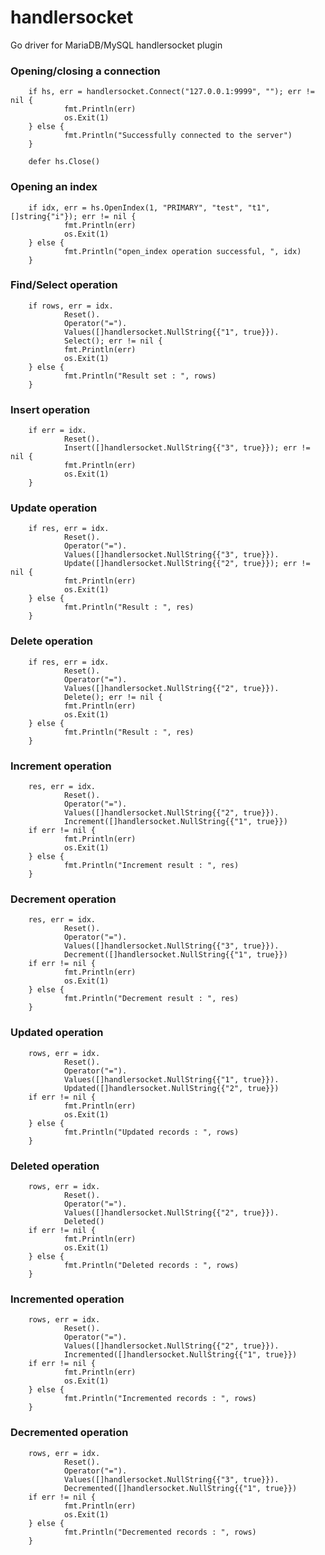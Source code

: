 # handlersocket
Go driver for MariaDB/MySQL handlersocket plugin

### Opening/closing a connection

        if hs, err = handlersocket.Connect("127.0.0.1:9999", ""); err != nil {
                fmt.Println(err)
                os.Exit(1)
        } else {
                fmt.Println("Successfully connected to the server")
        }

        defer hs.Close()

### Opening an index

        if idx, err = hs.OpenIndex(1, "PRIMARY", "test", "t1", []string{"i"}); err != nil {
                fmt.Println(err)
                os.Exit(1)
        } else {
                fmt.Println("open_index operation successful, ", idx)
        }

### Find/Select operation

        if rows, err = idx.
                Reset().
                Operator("=").
                Values([]handlersocket.NullString{{"1", true}}).
                Select(); err != nil {
                fmt.Println(err)
                os.Exit(1)
        } else {
                fmt.Println("Result set : ", rows)
        }

### Insert operation

        if err = idx.
                Reset().
                Insert([]handlersocket.NullString{{"3", true}}); err != nil {
                fmt.Println(err)
                os.Exit(1)
        }

### Update operation

        if res, err = idx.
                Reset().
                Operator("=").
                Values([]handlersocket.NullString{{"3", true}}).
                Update([]handlersocket.NullString{{"2", true}}); err != nil {
                fmt.Println(err)
                os.Exit(1)
        } else {
                fmt.Println("Result : ", res)
        }

### Delete operation

        if res, err = idx.
                Reset().
                Operator("=").
                Values([]handlersocket.NullString{{"2", true}}).
                Delete(); err != nil {
                fmt.Println(err)
                os.Exit(1)
        } else {
                fmt.Println("Result : ", res)
        }

### Increment operation

        res, err = idx.
                Reset().
                Operator("=").
                Values([]handlersocket.NullString{{"2", true}}).
                Increment([]handlersocket.NullString{{"1", true}})
        if err != nil {
                fmt.Println(err)
                os.Exit(1)
        } else {
                fmt.Println("Increment result : ", res)
        }

### Decrement operation

        res, err = idx.
                Reset().
                Operator("=").
                Values([]handlersocket.NullString{{"3", true}}).
                Decrement([]handlersocket.NullString{{"1", true}})
        if err != nil {
                fmt.Println(err)
                os.Exit(1)
        } else {
                fmt.Println("Decrement result : ", res)
        }

### Updated operation

        rows, err = idx.
                Reset().
                Operator("=").
                Values([]handlersocket.NullString{{"1", true}}).
                Updated([]handlersocket.NullString{{"2", true}})
        if err != nil {
                fmt.Println(err)
                os.Exit(1)
        } else {
                fmt.Println("Updated records : ", rows)
        }

### Deleted operation

        rows, err = idx.
                Reset().
                Operator("=").
                Values([]handlersocket.NullString{{"2", true}}).
                Deleted()
        if err != nil {
                fmt.Println(err)
                os.Exit(1)
        } else {
                fmt.Println("Deleted records : ", rows)
        }

### Incremented operation

        rows, err = idx.
                Reset().
                Operator("=").
                Values([]handlersocket.NullString{{"2", true}}).
                Incremented([]handlersocket.NullString{{"1", true}})
        if err != nil {
                fmt.Println(err)
                os.Exit(1)
        } else {
                fmt.Println("Incremented records : ", rows)
        }

### Decremented operation

        rows, err = idx.
                Reset().
                Operator("=").
                Values([]handlersocket.NullString{{"3", true}}).
                Decremented([]handlersocket.NullString{{"1", true}})
        if err != nil {
                fmt.Println(err)
                os.Exit(1)
        } else {
                fmt.Println("Decremented records : ", rows)
        }

